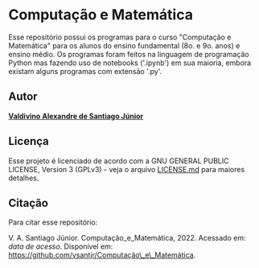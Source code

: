 # Computação e Matemática

Esse repositório possui os programas para o curso "Computação e Matemática" para os alunos do ensino fundamental (8o. e 9o. anos) e ensino médio. Os programas foram feitos na linguagem de programação Python mas fazendo uso de notebooks ('.ipynb') em sua maioria, embora existam alguns programas com extensão '.py'.



## Autor

[**Valdivino Alexandre de Santiago J&uacute;nior**](https://www.linkedin.com/in/valdivino-alexandre-de-santiago-j%C3%BAnior-103109206/?locale=en_US)

## Licença

Esse projeto é licenciado de acordo com a GNU GENERAL PUBLIC LICENSE, Version 3 (GPLv3) - veja o arquivo [LICENSE.md](LICENSE) para maiores detalhes.

## Citação

Para citar esse repositório:

V. A. Santiago J&uacute;nior. Computação\_e\_Matemática, 2022. Acessado em: *data de acesso*. Disponível em: https://github.com/vsantjr/Computação\_e\_Matemática. 



